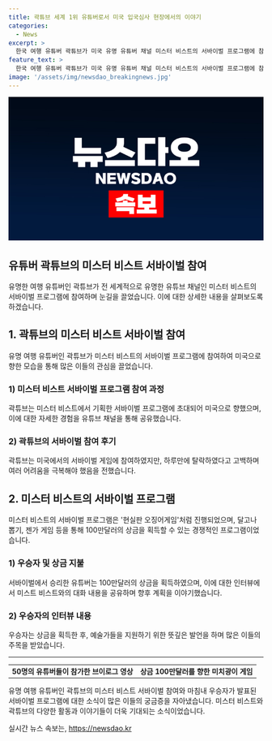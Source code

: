 ```yaml
---
title: 곽튜브 세계 1위 유튜버로서 미국 입국심사 현장에서의 이야기
categories:
  - News
excerpt: >
  한국 여행 유튜버 곽튜브가 미국 유명 유튜버 채널 미스터 비스트의 서바이벌 프로그램에 참여한 사실이 알려졌다. 비즈니스 좌석을 타고 노스캐롤라이나주로 향한 그는 현지에서 입국심사를 거쳤고, 경연 중 탈락하게 되었다. 이에 대한 유튜브 영상과 관련된 국내 네티즌들의 호응이 높았으며, 이번 서바이벌 프로그램에 참가한 50명의 유튜버 중에서는 최종 우승자가 선정되어 100만달러의 상금을 획득하게 되었다.
feature_text: >
  한국 여행 유튜버 곽튜브가 미국 유명 유튜버 채널 미스터 비스트의 서바이벌 프로그램에 참여한 사실이 알려졌다. 비즈니스 좌석을 타고 노스캐롤라이나주로 향한 그는 현지에서 입국심사를 거쳤고, 경연 중 탈락하게 되었다. 이에 대한 유튜브 영상과 관련된 국내 네티즌들의 호응이 높았으며, 이번 서바이벌 프로그램에 참가한 50명의 유튜버 중에서는 최종 우승자가 선정되어 100만달러의 상금을 획득하게 되었다.
image: '/assets/img/newsdao_breakingnews.jpg'
---
```


<p><img src="/assets/img/newsdao_breakingnews.jpg" alt="koreaapp 속보" /></p>

<h2>유튜버 곽튜브의 미스터 비스트 서바이벌 참여</h2>

<p data-ke-size="size16">유명한 여행 유튜버인 곽튜브가 전 세계적으로 유명한 유튜브 채널인 미스터 비스트의 서바이벌 프로그램에 참여하며 눈길을 끌었습니다. 이에 대한 상세한 내용을 살펴보도록 하겠습니다.</p>

<h2 data-ke-size="size26">1. 곽튜브의 미스터 비스트 서바이벌 참여</h2>

<p data-ke-size="size16">유명 여행 유튜버인 곽튜브가 미스터 비스트의 서바이벌 프로그램에 참여하여 미국으로 향한 모습을 통해 많은 이들의 관심을 끌었습니다.</p>

<h3>1) 미스터 비스트 서바이벌 프로그램 참여 과정</h3>

<p data-ke-size="size16">곽튜브는 미스터 비스트에서 기획한 서바이벌 프로그램에 초대되어 미국으로 향했으며, 이에 대한 자세한 경험을 유튜브 채널을 통해 공유했습니다.</p>

<h3>2) 곽튜브의 서바이벌 참여 후기</h3>

<p data-ke-size="size16">곽튜브는 미국에서의 서바이벌 게임에 참여하였지만, 하루만에 탈락하였다고 고백하며 여러 어려움을 극복해야 했음을 전했습니다.</p>

<h2 data-ke-size="size26">2. 미스터 비스트의 서바이벌 프로그램</h2>

<p data-ke-size="size16">미스터 비스트의 서바이벌 프로그램은 '현실판 오징어게임'처럼 진행되었으며, 달고나 뽑기, 젠가 게임 등을 통해 100만달러의 상금을 획득할 수 있는 경쟁적인 프로그램이었습니다.</p>

<h3>1) 우승자 및 상금 지불</h3>

<p data-ke-size="size16">서바이벌에서 승리한 유튜버는 100만달러의 상금을 획득하였으며, 이에 대한 인터뷰에서 미스트 비스트와의 대화 내용을 공유하며 향후 계획을 이야기했습니다.</p>

<h3>2) 우승자의 인터뷰 내용</h3>

<p data-ke-size="size16">우승자는 상금을 획득한 후, 예술가들을 지원하기 위한 뜻깊은 발언을 하며 많은 이들의 주목을 받았습니다.</p>

<hr>

<table>
    <tr>
        <td style="text-align: center; height: 17px;"><b>50명의 유튜버들이 참가한 브이로그 영상</b></td>
        <td style="text-align: center; height: 17px;"><b>상금 100만달러를 향한 미치광이 게임</b></td>
    </tr>
</table>

<p data-ke-size="size16">유명 여행 유튜버인 곽튜브의 미스터 비스트 서바이벌 참여와 마침내 우승자가 발표된 서바이벌 프로그램에 대한 소식이 많은 이들의 궁금증을 자아냈습니다. 미스터 비스트와 곽튜브의 다양한 활동과 이야기들이 더욱 기대되는 소식이었습니다.</p>
실시간 뉴스 속보는, <a href="https://newsdao.kr" rel="dofollow">https://newsdao.kr</a>


